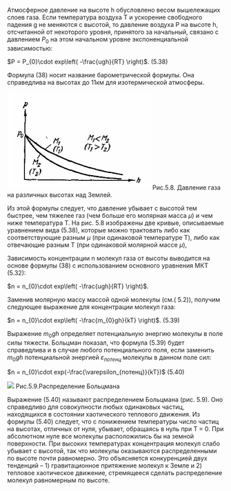 Атмосферное давление на высоте h обусловлено весом вышележащих слоев газа. Если температура воздуха Т и ускорение свободного падения g не меняются с высотой, то давление воздуха Р на высоте h, отсчитанной от некоторого уровня, принятого за начальный, связано с давлением $P_{0}$ на этом начальном уровне экспоненциальной зависимостью:

$P = P_{0}\cdot exp\left( -\frac{ugh}{RT} \right)$. (5.38)

Формула (38) носит название барометрической формулы. Она справедлива на высотах до 11км для изотермической атмосферы.

![](img/Pasted%20image%2020240506162954.png)
Рис.5.8. Давление газа на различных высотах над Землей.

Из этой формулы следует, что давление убывает с высотой тем быстрее, чем тяжелее газ (чем больше его молярная масса $\mu$) и чем ниже температура Т. На рис. 5.8 изображены две кривые, описываемые уравнением вида (5.38), которые можно трактовать либо как соответствующие разным $\mu$ (при одинаковой температуре Т), либо как отвечающие разным Т (при одинаковой молярной массе $\mu$),

Зависимость концентрации n молекул газа от высоты выводится на основе формулы (38) с использованием основного уравнения МКТ (5.32):

$n = n_{0}\cdot exp\left( -\frac{ugh}{RT} \right)$.

Заменив молярную массу массой одной молекулы (см.( 5.2)), получим следующее выражение для концентрации молекул газа:

$n = n_{0}\cdot exp\left( -\frac{m_{0}gh}{kT} \right)$. (5.39)

Выражение $m_{0}gh$ определяет потенциальную энергию молекулы в поле силы тяжести. Больцман показал, что формула (5.39) будет справедлива и в случае любого потенциального поля, если заменить $m_{0}gh$ потенциальной энергией $\varepsilon_{потенц}$ молекулы в данном поле сил:

$n = n_{0}\cdot exp(-\frac{\varepsilon_{потенц}}{kT})$ (5.40)

![](Pasted%20image%2020240506163129.png)
Рис.5.9.Распределение Больцмана

Выражение (5.40) называют распределением Больцмана (рис. 5.9). Оно справедливо для совокупности любых одинаковых частиц, находящихся в состоянии хаотического теплового движения. Из формулы (5.40) следует, что с понижением температуры число частиц на высотах, отличных от нуля, убывает, обращаясь в нуль при Т = 0. При абсолютном нуле все молекулы расположились бы на земной поверхности. При высоких температурах концентрация молекул слабо убывает с высотой, так что молекулы оказываются распределенными по высоте почти равномерно. Это объясняется конкуренцией двух тенденций – 1) гравитационное притяжение молекул к Земле и 2) тепловое хаотическое движение, стремящееся сделать распределение молекул равномерным по высоте.



